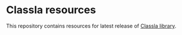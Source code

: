 # Classla resources

This repository contains resources for latest release of [Classla library](https://github.com/clarinsi/classla-stanfordnlp).
